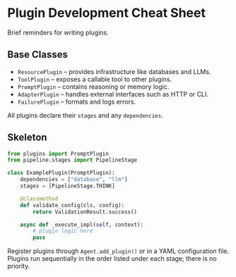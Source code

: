 # Plugin Development Cheat Sheet

Brief reminders for writing plugins.

## Base Classes
- `ResourcePlugin` – provides infrastructure like databases and LLMs.
- `ToolPlugin` – exposes a callable tool to other plugins.
- `PromptPlugin` – contains reasoning or memory logic.
- `AdapterPlugin` – handles external interfaces such as HTTP or CLI.
- `FailurePlugin` – formats and logs errors.

All plugins declare their `stages` and any `dependencies`.

## Skeleton
```python
from plugins import PromptPlugin
from pipeline.stages import PipelineStage

class ExamplePlugin(PromptPlugin):
    dependencies = ["database", "llm"]
    stages = [PipelineStage.THINK]

    @classmethod
    def validate_config(cls, config):
        return ValidationResult.success()

    async def _execute_impl(self, context):
        # plugin logic here
        pass
```

Register plugins through `Agent.add_plugin()` or in a YAML configuration file.
Plugins run sequentially in the order listed under each stage; there is no priority.
